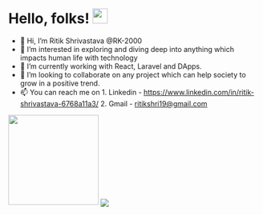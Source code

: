 # Hello, folks! <img src="https://raw.githubusercontent.com/MartinHeinz/MartinHeinz/master/wave.gif" width="30px">
- 👋 Hi, I’m Ritik Shrivastava @RK-2000
- 👀 I’m interested in exploring and diving deep into anything which impacts human life with technology
- 🌱 I’m currently working with React, Laravel and DApps.
- 💞️ I’m looking to collaborate on any project which can help society to grow in a positive trend.
- 📫 You can reach me on
      1. Linkedin - https://www.linkedin.com/in/ritik-shrivastava-6768a11a3/
      2. Gmail - ritikshri19@gmail.com
   
<img height="180em" src="https://github-readme-stats.vercel.app/api?username=rk-2000&show_icons=true&hide_border=true&&count_private=true&include_all_commits=true" />
<img align="center" src="https://github-readme-stats.vercel.app/api/?username=<rk-2000>&theme=<dark>" />


